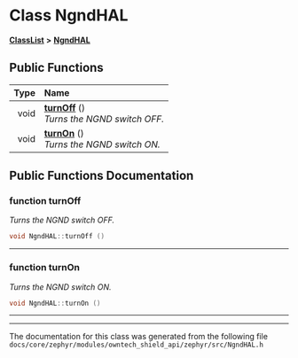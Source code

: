

# Class NgndHAL



[**ClassList**](annotated.md) **>** [**NgndHAL**](classNgndHAL.md)










































## Public Functions

| Type | Name |
| ---: | :--- |
|  void | [**turnOff**](#function-turnoff) () <br>_Turns the NGND switch OFF._  |
|  void | [**turnOn**](#function-turnon) () <br>_Turns the NGND switch ON._  |




























## Public Functions Documentation




### function turnOff 

_Turns the NGND switch OFF._ 
```C++
void NgndHAL::turnOff () 
```



 


        

<hr>



### function turnOn 

_Turns the NGND switch ON._ 
```C++
void NgndHAL::turnOn () 
```



 


        

<hr>

------------------------------
The documentation for this class was generated from the following file `docs/core/zephyr/modules/owntech_shield_api/zephyr/src/NgndHAL.h`

